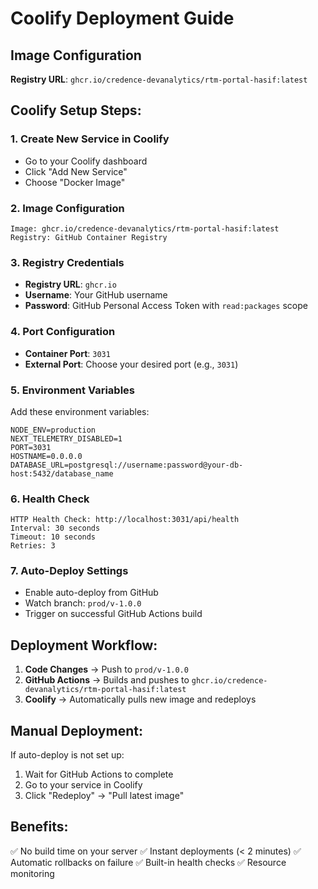 # Coolify Deployment Guide

## Image Configuration
**Registry URL**: `ghcr.io/credence-devanalytics/rtm-portal-hasif:latest`

## Coolify Setup Steps:

### 1. Create New Service in Coolify
- Go to your Coolify dashboard
- Click "Add New Service"
- Choose "Docker Image"

### 2. Image Configuration
```
Image: ghcr.io/credence-devanalytics/rtm-portal-hasif:latest
Registry: GitHub Container Registry
```

### 3. Registry Credentials
- **Registry URL**: `ghcr.io`
- **Username**: Your GitHub username
- **Password**: GitHub Personal Access Token with `read:packages` scope

### 4. Port Configuration
- **Container Port**: `3031`
- **External Port**: Choose your desired port (e.g., `3031`)

### 5. Environment Variables
Add these environment variables:
```env
NODE_ENV=production
NEXT_TELEMETRY_DISABLED=1
PORT=3031
HOSTNAME=0.0.0.0
DATABASE_URL=postgresql://username:password@your-db-host:5432/database_name
```

### 6. Health Check
```
HTTP Health Check: http://localhost:3031/api/health
Interval: 30 seconds
Timeout: 10 seconds
Retries: 3
```

### 7. Auto-Deploy Settings
- Enable auto-deploy from GitHub
- Watch branch: `prod/v-1.0.0`
- Trigger on successful GitHub Actions build

## Deployment Workflow:

1. **Code Changes** → Push to `prod/v-1.0.0`
2. **GitHub Actions** → Builds and pushes to `ghcr.io/credence-devanalytics/rtm-portal-hasif:latest`
3. **Coolify** → Automatically pulls new image and redeploys

## Manual Deployment:
If auto-deploy is not set up:
1. Wait for GitHub Actions to complete
2. Go to your service in Coolify
3. Click "Redeploy" → "Pull latest image"

## Benefits:
✅ No build time on your server
✅ Instant deployments (< 2 minutes)
✅ Automatic rollbacks on failure
✅ Built-in health checks
✅ Resource monitoring